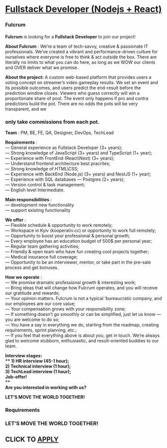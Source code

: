 # [Fullstack Developer (Nodejs + React)](https://www.remotewlb.com/apply/fullstack-developer-nodejs-react)  
### Fulcrum  
####  

**Fulcrum** is looking for a **Fullstack Developer** to join our project!

  
 **About Fulcrum** : We’re a team of tech-savvy, creative & passionate IT professionals. We’ve created a vibrant and performance-driven culture for ourselves where everyone is free to think & act outside the box. There are literally no limits to what you can do here, as long as we WOW our clients and OVER deliver what we promise.  
  
 **About the project:** A custom web-based platform that provides users a voting concept on streamer’s video gameplay results. We set an event and its possible outcomes, and users predict the end-result before the prediction window closes. Viewers who guess correctly will win a proportionate share of pool. The event only happens if pro and contra predictions build the pot. There are no odds the pots will be very transparent, and we

### only take commissions from each pot.

 **Team** : PM, BE, FE, QA, Designer, DevOps, TechLead  
  
 **Requirements** :  
— General experience as Fullstack Developer (3+ years);  
— Strong knowledge of JavaScript (3+ years) and TypeScript (1+ year);  
— Experience with FrontEnd (React\Next) (3+ years);  
— Understand frontend architecture best pracrites;  
— Strong knowledge of HTML\CSS;  
— Experience with BackEnd (Node.js) (3+ years) and NestJS (1+ year);  
— Experience with SQL databases — Postgres (2+ years);  
— Version control & task management;  
— English level Intermediate.  
  
 **Main responsibilities** :  
— development new functionality  
— support existing functionality  
  
 **We offer** :  
— Flexible schedule & opportunity to work remotely;  
— Workspace in Kyiv (kooperativ.cc) or opportunity to work full remotely;  
— Opportunity to boost your professional & personal growth;  
— Every employee has an education budget of 500$ per personal year;  
— Regular team gathering activities;  
— Friendly & open team who have fun creating cool projects together;  
— Medical insurance full coverage;  
— Opportunity to be an interviewer, mentor, or take part in the pre-sale process and get bonuses.  
  
 **How we operate** :  
— We promise dramatic professional growth & interesting work;  
— Bring ideas that will change how Fulcrum operates, and you will receive our gratitude and rewards;  
— Your opinion matters. Fulcrum is not a typical ’bureaucratic company, and our employees are our core value;  
— Your compensation grows with your responsibility zone;  
— If something doesn’t go smoothly or can be simplified, just let us know — you are welcome to do so;  
— You have a say in everything we do, starting from the roadmap, creating requirements, sprint planning, etc.;  
— If you feel that everything above is about you, get in touch. We’re always glad to welcome stubborn, enthusiastic, and result-oriented buddies to our team.  
  
 **Interview stages:  
** 1) HR interview (45-1 hour);  
2) Technical interview (1 hour);  
3) TechLead interview (1 hour);  
Job-offer!  
 **  
Are you interested in working with us?**  
  
 **LET’S MOVE THE WORLD TOGETHER!**

### Requirements

### LET’S MOVE THE WORLD TOGETHER!

  
## CLICK TO [APPLY](https://www.remotewlb.com/apply/fullstack-developer-nodejs-react)

